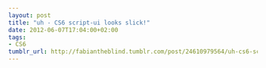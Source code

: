 ```yaml
---
layout: post
title: "uh - CS6 script-ui looks slick!"
date: 2012-06-07T17:04:00+02:00
tags:
- CS6
tumblr_url: http://fabiantheblind.tumblr.com/post/24610979564/uh-cs6-script-ui-looks-slick
---
```

